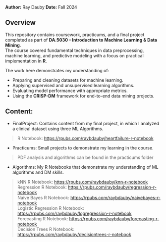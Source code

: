 **Author:** Ray Dauby 
**Date:** Fall 2024 

## Overview

This repository contains coursework, practicums, and a final project completed as part of **DA.5030 – Introduction to Machine Learning & Data Mining**.  
The course covered fundamental techniques in data preprocessing, machine learning, and predictive modeling with a focus on practical implementation in **R**.

The work here demonstrates my understanding of:

- Preparing and cleaning datasets for machine learning.
- Applying supervised and unsupervised learning algorithms.
- Evaluating model performance with appropriate metrics.
- Using the **CRISP-DM** framework for end-to-end data mining projects.

## Content: 

- FinalProject: Contains content from my final project, in which I analyzed a clinical dataset using three ML Algorithms. <br>
> R Notebook: https://rpubs.com/raybdauby/heartfailure-r-notebook<br>
- Practicums: Small projects to demonstrate my learning in the course. <br>
> PDF analysis and algorithms can be found in the practicums folder <br>      
- Algorithms: My R Notebooks that demonstrate my understanding of ML algorithms and DM skills. <br>
> kNN R Notebook: https://rpubs.com/raybdauby/knn-r-notebook <br>
      Regression R Notebook: https://rpubs.com/raybdauby/regression-r-notebook <br>
      Naive Bayes R Notebook: https://rpubs.com/raybdauby/naivebayes-r-notebook <br>
      Logistic Regression R Notebook: https://rpubs.com/raybdauby/logregression-r-notebook <br>
      Forecasting R Notebook: https://rpubs.com/raybdauby/forecasting-r-notebook <br>
      Decision Trees R Notebook: https://rpubs.com/raybdauby/decisiontrees-r-notebook
      
